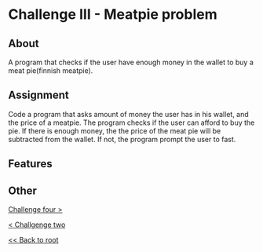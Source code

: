 # Challenge III - Meatpie problem
## About
A program that checks if the user have enough money in the wallet to buy a meat pie(finnish meatpie).
## Assignment
Code a program that asks amount of money the user has in his wallet, and the price of a meatpie. The program checks if the user can afford to buy the pie. If there is enough money, the the price of the meat pie will be subtracted from the wallet. If not, the program prompt the user to fast.
## Features

## Other

[Challenge four >](../../Haaste4/challengefour)

[< Challgenge two](../../Haaste2/challengetwo)

[<< Back to root](https://github.com/SJarno/Schoolproject-Java-Challenges)
